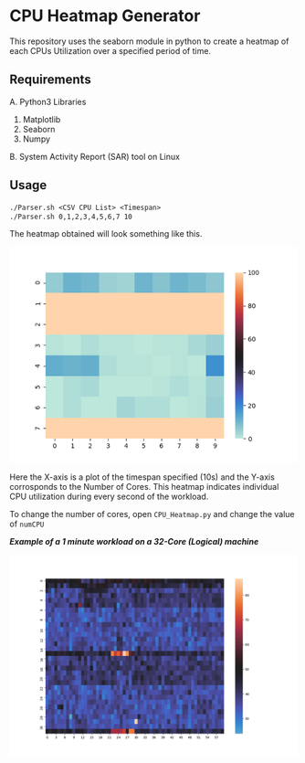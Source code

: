 # CPU Heatmap Generator
 
This repository uses the seaborn module in python to create a heatmap of each CPUs Utilization over a specified period of time.

## Requirements
A. Python3 Libraries
	
1. Matplotlib
2. Seaborn
3. Numpy

B. System Activity Report (SAR) tool on Linux

## Usage

```
./Parser.sh <CSV CPU List> <Timespan> 
./Parser.sh 0,1,2,3,4,5,6,7 10
```

The heatmap obtained will look something like this.

![](https://github.com/Kadle11/CPU_Heatmap/blob/master/HeatmapFig/HeatMap_1.png)

Here the X-axis is a plot of the timespan specified (10s) and the Y-axis corrosponds to the Number of Cores.
This heatmap indicates individual CPU utilization during every second of the workload.

To change the number of cores, open ```CPU_Heatmap.py``` and change the value of ```numCPU```

**_Example of a 1 minute workload on a 32-Core (Logical) machine_**

![](https://github.com/Kadle11/CPU_Heatmap/blob/master/HeatmapFig/16384_HeatMap.png)
